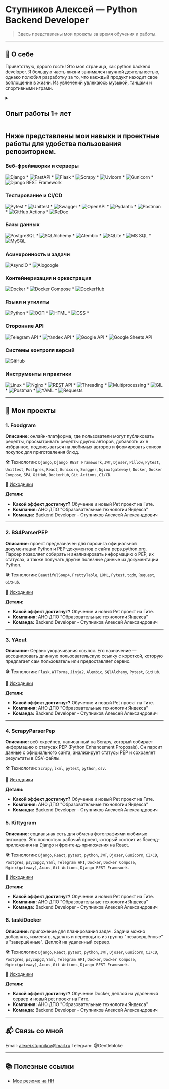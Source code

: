 # Ступников Алексей — Python Backend Developer

> Здесь представлены мои проекты за время обучения и работы.

---

## 📌 О себе

Приветствую, дорого гость! Это моя страница, как python backend developer. Я большую часть жизни занимался научной деятельностью, однако полюбил разработку за то, что какждый продукт находит свое воплощение в жизни. Из увлечений увлекаюсь музыкой, танцами и спортивными играми.

<details>
<summary><h2>Опыт работы 1+ лет</h2></summary>
    <span>Backend Разработчик</span>
    <span>Июль 2024 — настоящее время</span>
</details>

## Ниже представлены мои навыки и проектные работы для удобства пользования репозиторием.

### Веб-фреймворки и серверы
![Django](https://img.shields.io/badge/Django-0C4B33?logo=django&logoColor=white) * ![FastAPI](https://img.shields.io/badge/FastAPI-009588?logo=fastapi&logoColor=white) * 
![Flask](https://img.shields.io/badge/Flask-black?logo=flask&logoColor=white) * ![Scrapy](https://img.shields.io/badge/Scrapy-14b8a6?logo=scrapy&logoColor=white) * 
![Uvicorn](https://img.shields.io/badge/Uvicorn-2094f3?logo=uvicorn&logoColor=white) * ![Gunicorn](https://img.shields.io/badge/Gunicorn-298729?logo=gunicorn&logoColor=white) * 
![Django REST Framework](https://img.shields.io/badge/Django%20REST%20Framework-2C2C2C?logo=data:image/png;base64,iVBORw0KGgoAAAANSUhEUgAAABwAAAAcCAYAAAByDd+UAAAAmElEQVR4AWJwL/AhCS8GtFsHGADDMABFe4SepHLkniR36Um6gJoYEn8Iig+YZ1sbaa2/yz6fQcRSa7vUkigexeYH5JsHhaBYO5gA8LydJkC1OgV3pgh4wZXAFgAPOhLg+OseKjqhDmSowzDo0OH+6bKGxzjIh3c1EHzS+oeGXwsOCrj4VUcbGN4XrLJigCWq/poIFuGSw/sBXaqQ6KtKmjwAAAAASUVORK5CYII=&logoColor=white)

### Тестирование и CI/CD
![Pytest](https://img.shields.io/badge/Pytest-FF4500?logo=pytest&logoColor=white) * ![Unittest](https://img.shields.io/badge/Unittest-3776AB?logo=python&logoColor=white) * 
![Swagger](https://img.shields.io/badge/Swagger-white?logo=swagger&logoColor=black) * 
![OpenAPI](https://img.shields.io/badge/OpenAPI-2560D7?logo=swagger&logoColor=white) * ![Pydantic](https://img.shields.io/badge/Pydantic-e92063?logo=pydantic&logoColor=white) * 
![Postman](https://img.shields.io/badge/Postman-E0531F?logo=postman&logoColor=white) *
![GitHub Actions](https://img.shields.io/badge/GitHub%20Actions-278cff?logo=githubactions&logoColor=white) * ![ReDoc](https://img.shields.io/badge/ReDoc-white?logo=redoc&logoColor=black)

### Базы данных
![PostgreSQL](https://img.shields.io/badge/PostgreSQL-396c94?logo=postgresql&logoColor=white) *
![SQLAlchemy](https://img.shields.io/badge/SQLAlchemy-B00?logo=sqlalchemy&logoColor=white) * ![Alembic](https://img.shields.io/badge/Alembic-2E85BA?logo=alembic&logoColor=white) * 
![SQLite](https://img.shields.io/badge/SQLite-044a64?logo=sqlite&logoColor=white) * ![MS SQL](https://img.shields.io/badge/MS%20SQL%20Server-CC2929?logo=microsoftsqlserver&logoColor=white) * 
![MySQL](https://img.shields.io/badge/MySQL-3E6E93?logo=mysql&logoColor=white)

### Асинхронность и задачи
![AsyncIO](https://img.shields.io/badge/AsyncIO-3776AB?logo=python&logoColor=white) *
![Aiogoogle](https://img.shields.io/badge/Aiogoogle-2560D7?logo=aiogoogle&logoColor=white)

### Контейнеризация и оркестрация
![Docker](https://img.shields.io/badge/Docker-00084d?logo=docker&logoColor=white) * ![Docker Compose](https://img.shields.io/badge/Docker%20Compose-00084d?logo=docker&logoColor=white) * 
![DockerHub](https://img.shields.io/badge/DockerHub-00084d?logo=docker&logoColor=white)

### Языки и утилиты
![Python](https://img.shields.io/badge/Python-2b5b84?logo=python&logoColor=white) * ![ООП](https://img.shields.io/badge/ООП-black?logo=oop&logoColor=white) * 
![HTML](https://img.shields.io/badge/HTML-04AA6D?logo=html5&logoColor=white) * ![CSS](https://img.shields.io/badge/CSS-04AA6D?logo=css&logoColor=white) * 

### Сторонние API
![Telegram API](https://img.shields.io/badge/Telegram%20API-54a9eb?logo=telegram&logoColor=white) * ![Yandex API](https://img.shields.io/badge/Yandex%20API-f8604a?logo=yandex&logoColor=white) * 
![Google API](https://img.shields.io/badge/Google%20API-4889f4?logo=googleapis&logoColor=white) *
![Google Sheets API](https://img.shields.io/badge/Google%20Sheets%20API-24a767?logo=googleapis&logoColor=white)

### Системы контроля версий
![GitHub](https://img.shields.io/badge/GitHub-white?logo=github&logoColor=black)

### Инструменты и практики
![Linux](https://img.shields.io/badge/Linux-f9cb09?logo=linux&logoColor=black) * 
![Nginx](https://img.shields.io/badge/Nginx-00B140?logo=nginx&logoColor=white) * ![REST API](https://img.shields.io/badge/REST%20API-2E85BA?logo=restapi&logoColor=white) * 
![Threading](https://img.shields.io/badge/Threading-2b5b84?logo=python&logoColor=white) * ![Multiprocessing](https://img.shields.io/badge/Multiprocessing-2b5b84?logo=python&logoColor=white) * 
![GIL](https://img.shields.io/badge/GIL-2b5b84?logo=python&logoColor=white) * ![Postman](https://img.shields.io/badge/Postman-E0531F?logo=postman&logoColor=white) * 
![YAML](https://img.shields.io/badge/YAML-009639?logo=yaml&logoColor=white) * ![Requests](https://img.shields.io/badge/Requests-2b5b84?logo=python&logoColor=white)


---

## 🧩 Мои проекты

### 1. Foodgram
**Описание:** онлайн-платформа, где пользователи могут публиковать рецепты, просматривать рецепты других авторов, добавлять их в избранное, подписываться на любимых авторов и формировать список покупок для приготовления блюд.

🛠 Технологии: `Django`, `Django REST Framework`, `JWT`, `Djoser`, `Pillow`, `Pytest`, `Unittest`, `Postgres`, `React`, `Gunicorn`,
`Swagger`, `Nginx(gateway)`, `Docker`, `Docker Compose`, `SPA`, `GitHub`, `DockerHub`, `Git Actions`, `CI/CD`.

🔗 [Исходники](https://github.com/AlekseiStupnikov/foodgram)


**Детали:**
- **Какой эффект достигнут?**
Обучение и новый Pet  проект на Гите.
- **Компания:** АНО ДПО "Образовательные технологии Яндекса"
- **Команда:** Backend Developer - Ступников Алексей Александрович

---

### 2. BS4ParserPEP
**Описание:** проект предназначен для парсинга официальной документации Python и PEP-документов с сайта peps.python.org. Парсер позволяет собирать и анализировать информацию о PEP, их статусах, а также получать другие полезные данные из документации Python.

🛠 Технологии: `BeautifulSoup4`, `PrettyTable`, `LXML`, `Pytest`, `tqdm`, `Request`, `GitHub`.

🔗 [Исходники](https://github.com/AlekseiStupnikov/bs4_parser_pep)

**Детали:**
- **Какой эффект достигнут?**
Обучение и новый Pet проект на Гите.
- **Компания:** АНО ДПО "Образовательные технологии Яндекса"
- **Команда:** Backend Developer - Ступников Алексей Александрович

---

### 3. YAcut
**Описание:** Сервис укорачивания ссылок. Его назначение — ассоциировать длинную пользовательскую ссылку с короткой, которую предлагает сам пользователь или предоставляет сервис. 

🛠 Технологии: `Flask`, `WTForms`, `Jinja2`, `Alembic`, `SQlAlchemy`, `Pytest`, `GitHub`.

🔗 [Исходники](https://github.com/AlekseiStupnikov/yacut)

**Детали:**
- **Какой эффект достигнут?**
Обучение и новый Pet проект на Гите.
- **Компания:** АНО ДПО "Образовательные технологии Яндекса"
- **Команда:** Backend Developer - Ступников Алексей Александрович

---

### 4. ScrapyParserPep
**Описание:** веб-скрейпер, написанный на Scrapy, который собирает информацию о статусах PEP (Python Enhancement Proposals). Он парсит данные с официального сайта, анализирует статусы PEP и сохраняет результаты в CSV-файлы.

🛠 Технологии: `Scrapy`, `lxml`, `pytest`, `python`, `csv`.

🔗 [Исходники](https://github.com/AlekseiStupnikov/scrapy_parser_pep)

**Детали:**
- **Какой эффект достигнут?**
Обучение и новый Pet проект на Гите.
- **Компания:** АНО ДПО "Образовательные технологии Яндекса"
- **Команда:** Backend Developer - Ступников Алексей Александрович


### 5. Kittygram
**Описание:** социальная сеть для обмена фотографиями любимых питомцев. Это полностью рабочий проект, который состоит из бэкенд-приложения на Django и фронтенд-приложения на React.

🛠 Технологии: `Django`, `React`, `pytest`, `python`, `JWT`, `Djoser`, `Gunicorn`, `CI/CD`, `Postgres`, `psycopg2`, `Yaml`, `Telegram API`, `Docker`, `Docker Compose`, `Nginx(gateway)`,
`Axios`, `Git Actions`, `Django REST Framework`.

🔗 [Исходники](https://github.com/AlekseiStupnikov/kittygram_final)

**Детали:**
- **Какой эффект достигнут?**
Обучение и новый Pet проект на Гите.
- **Компания:** АНО ДПО "Образовательные технологии Яндекса"
- **Команда:** Backend Developer - Ступников Алексей Александрович

### 6. taskiDocker
**Описание:** приложение для планирования задач. Задачи можно добавлять, изменять, удалять и переводить из группы "незавершённые" в "завершённые". Деплой на удаленный сервер.

🛠 Технологии: `Django`, `React`, `pytest`, `python`, `JWT`, `Djoser`, `Gunicorn`, `CI/CD`, `Postgres`, `psycopg2`, `Yaml`, `Telegram API`, `Docker`, `Docker Compose`, `Nginx(gateway)`,
`Axios`, `Git Actions`, `Django REST Framework`.

🔗 [Исходники](https://github.com/AlekseiStupnikov/kittygram_final)

**Детали:**
- **Какой эффект достигнут?**
Обучение Docker, деплой на удаленный сервер и новый pet проект на Гите.
- **Компания:** АНО ДПО "Образовательные технологии Яндекса"
- **Команда:** Backend Developer - Ступников Алексей Александрович

---

## 📬 Связь со мной
Email: alexei.stupnikov@mail.ru 
Telegram: @Gentlebloke

---

## 📚 Полезные ссылки
- [Мое резюме на HH](https://hh.ru/resume/299007b1ff0f7fc55f0039ed1f65346a387445)

